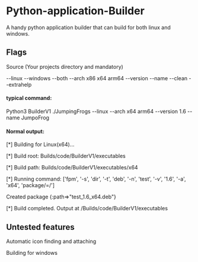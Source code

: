 # Python-application-Builder
A handy python application builder that can build for both linux and windows.

## Flags
Source (Your projects directory and mandatory)

--linux --windows --both --arch x86 x64 arm64 --version --name --clean --extrahelp


#### typical command:

Python3 BuilderV1 ./JumpingFrogs --linux --arch x64 arm64 --version 1.6 --name JumpoFrog

#### Normal output:

[*] Building for Linux(x64)...

[*] Build root: Builds/code/BuilderV1/executables

[*] Build path: Builds/code/BuilderV1/executables/x64

[*] Running command: ['fpm', '-s', 'dir', '-t', 'deb', '-n', 'test', '-v', '1.6', '-a', 'x64', 'package/=/']

Created package {:path=>"test_1.6_x64.deb"}

[*] Build completed. Output at /Builds/code/BuilderV1/executables

## Untested features

Automatic icon finding and attaching

Building for windows
